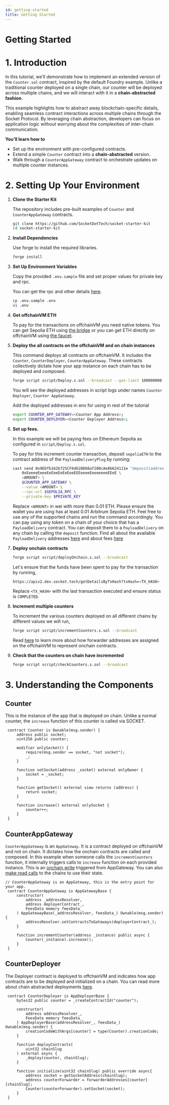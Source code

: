 ```yaml
---
id: getting-started
title: Getting Started
---
```


# Getting Started

# 1. Introduction

In this tutorial, we’ll demonstrate how to implement an extended version of the `Counter.sol` contract, inspired by the default Foundry example. Unlike a traditional counter deployed on a single chain, our counter will be deployed across multiple chains, and we will interact with it in a **chain-abstracted fashion**.

This example highlights how to abstract away blockchain-specific details, enabling seamless contract interactions across multiple chains through the Socket Protocol. By leveraging chain abstraction, developers can focus on application logic without worrying about the complexities of inter-chain communication.

**You’ll learn how to**

- Set up the environment with pre-configured contracts.
- Extend a simple `Counter` contract into a **chain-abstracted** version.
- Walk through a `CounterAppGateway` contract to orchestrate updates on multiple counter instances.

# 2. Setting Up Your Environment

1. **Clone the Starter Kit**

   The repository includes pre-built examples of `Counter` and `CounterAppGateway` contracts.

   ```bash
   git clone https://github.com/SocketDotTech/socket-starter-kit
   cd socket-starter-kit
   ```

2. **Install Dependencies**

   Use forge to install the required libraries.

   ```bash
   forge install
   ```

3. **Set Up Environment Variables**

   Copy the provided `.env.sample` file and set proper values for private key and rpc.

   You can get the rpc and other details [here](/chain-information).

   ```bash
   cp .env.sample .env
   vi .env
   ```

4. **Get offchainVM ETH**

   To pay for the transactions on offchainVM you need native tokens. You can get Sepolia ETH using [the bridge](https://socket-composer-testnet-8b802af208e24e82.testnets.rollbridge.app/) or you can get ETH directly on offchainVM using [the faucet](https://faucet.conduit.xyz/socket-composer-testnet).

5. **Deploy the all contracts on the offchainVM and on chain instances**

   This command deploys all contracts on offchainVM. It includes the `Counter`, `CounterDeployer`, `CounterAppGateway`. These contracts collectively dictate how your app instance on each chain has to be deployed and composed.

   ```bash
   forge script script/Deploy.s.sol --broadcast --gas-limit 100000000
   ```

   You will see the deployed addresses in script logs under names `Counter Deployer`, `Counter AppGateway`.

   Add the deployed addresses in env for using in rest of the tutorial

   ```bash
   export COUNTER_APP_GATEWAY=<Counter App Address>;
   export COUNTER_DEPLOYER=<Counter Deployer Address>;
   ```

6. **Set up fees.**

   In this example we will be paying fees on Ethereum Sepolia as configured in `script/Deploy.s.sol`.

   To pay for this increment counter transaction, deposit `sepoliaETH` to the contract address of the `PayloadDeliveryPlug` by running:

   ```bash
   cast send 0x9EDfb162b725CF6d628D68af200cAe8b624111e "deposit(address,uint256,address)" \
       0xEeeeeEeeeEeEeeEeEeEeeEEEeeeeEeeeeeeeEEeE \
       <AMOUNT> \
       $COUNTER_APP_GATEWAY \
       --value <AMOUNT> \
       --rpc-url $SEPOLIA_RPC \
       --private-key $PRIVATE_KEY
   ```

   Replace `<AMOUNT>` in wei with more than 0.01 ETH. Please ensure the wallet you are using has at least 0.01 Arbitrum Sepolia ETH. Feel free to use any of the supported chains and run the command accordingly.
   You can pay using any token on a chain of your choice that has a `PayloadDelivery` contract. You can deposit them to a `PayloadDelivery` on any chain by calling the `deposit` function. Find all about the available `PayloadDelivery` addresses [here](/chain-information) and about fees [here](/fees)

7. **Deploy onchain contracts**

   ```bash
   forge script script/deployOnchain.s.sol --broadcast
   ```

   Let's ensure that the funds have been spent to pay for the transaction by running,

   ```bash
   https://apiv2.dev.socket.tech/getDetailsByTxHash?txHash=<TX_HASH>
   ```

   Replace `<TX_HASH>` with the last transaction executed and ensure status is `COMPLETED`.

8. **Increment multiple counters**

   To increment the various counters deployed on all different chains by different values we will run,
   ```bash
   forge script script/incrementCounters.s.sol --broadcast
   ```

   Read [here](/call-contracts#2-call-forwarders) to learn more about how forwarder addresses are assigned on the offchainVM to represent onchain contracts.

9. **Check that the counters on chain have incremented**

   ```bash
   forge script script/checkCounters.s.sol --broadcast
   ```

# 3. Understanding the Components

## **Counter**

   This is the instance of the app that is deployed on chain. Unlike a normal counter, the `increase` function of this counter is called via SOCKET.

   ```solidity
    contract Counter is Ownable(msg.sender) {
        address public socket;
        uint256 public counter;

        modifier onlySocket() {
            require(msg.sender == socket, "not socket");
            _;
        }

        function setSocket(address _socket) external onlyOwner {
            socket = _socket;
        }

        function getSocket() external view returns (address) {
            return socket;
        }

        function increase() external onlySocket {
            counter++;
        }
    }
   ```

## **CounterAppGateway**

   `CounterAppGateway` is an `AppGateway`. It is a contract deployed on offchainVM and not on chain. It dictates how the onchain contracts are called and composed. In this example when someone calls the `incrementCounters` function, it internally triggers calls to `increase` function on each provided instance. This is an [onchain write](/call-contracts) triggered from AppGateway. You can also [make read calls](/read) to the chains to use their state.

   ```solidity
   // CounterAppGateway is an AppGateway, this is the entry point for your app.
    contract CounterAppGateway is AppGatewayBase {
        constructor(
            address _addressResolver,
            address deployerContract_,
            FeesData memory feesData_
        ) AppGatewayBase(_addressResolver, feesData_) Ownable(msg.sender) {
            addressResolver.setContractsToGateways(deployerContract_);
        }

        function incrementCounter(address _instance) public async {
            Counter(_instance).increase();
        }
    }
   ```

## **CounterDeployer**

   The Deployer contract is deployed to offchainVM and indicates how app contracts are to be deployed and initialized on a chain. You can read more about chain abstracted deployments [here](/deploy).

   ```solidity
    contract CounterDeployer is AppDeployerBase {
        bytes32 public counter = _createContractId("counter");

        constructor(
            address addressResolver_,
            FeesData memory feesData_
        ) AppDeployerBase(addressResolver_, feesData_) Ownable(msg.sender) {
            creationCodeWithArgs[counter] = type(Counter).creationCode;
        }

        function deployContracts(
            uint32 chainSlug
        ) external async {
            _deploy(counter, chainSlug);
        }

        function initialize(uint32 chainSlug) public override async{
            address socket = getSocketAddress(chainSlug);
            address counterForwarder = forwarderAddresses[counter][chainSlug];
            Counter(counterForwarder).setSocket(socket);
        }
    }
   ```
